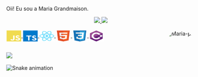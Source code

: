 Oii! Eu sou a Maria Grandmaison.
<div align="center">
  <a href="https://https://github.com/MariaGrandmaison">
  <img height="180em" src="https://github-readme-stats.vercel.app/api?username=mariagrandmaison&show_icons=true&theme=solarized-light&include_all_commits=true&count_private=true"/>
  <img height="180em" src="https://github-readme-stats.vercel.app/api/top-langs/?username=mariagrandmaison&layout=compact&langs_count=7&theme=solarized-light"/>
</div>
  <div style="display: inline_block"><br>
  <img align="center" alt="Maria-Js" height="30" width="40" src="https://raw.githubusercontent.com/devicons/devicon/master/icons/javascript/javascript-plain.svg">
  <img align="center" alt="Maria-Ts" height="30" width="40" src="https://raw.githubusercontent.com/devicons/devicon/master/icons/typescript/typescript-plain.svg">
  <img align="center" alt="Maria-React" height="30" width="40" src="https://raw.githubusercontent.com/devicons/devicon/master/icons/react/react-original.svg">
  <img align="center" alt="Maria-HTML" height="30" width="40" src="https://raw.githubusercontent.com/devicons/devicon/master/icons/html5/html5-original.svg">
  <img align="center" alt="Maria-CSS" height="30" width="40" src="https://raw.githubusercontent.com/devicons/devicon/master/icons/css3/css3-original.svg">
  <img align="center" alt="Maria-Csharp" height="30" width="40" src="https://raw.githubusercontent.com/devicons/devicon/master/icons/csharp/csharp-original.svg">
  <img align="right" alt="Maria-pic" height="150" style="border-radius:50px;" 
       src="https://cdn.discordapp.com/attachments/521101604615749642/948361584890220564/ezgif-1-31af8444b5.gif?width=676&height=676">
</div>
  
  ##
  <div> 
 
  <a href="https://www.linkedin.com/in/maria-grand" target="_blank"><img src="https://img.shields.io/badge/-LinkedIn-%230077B5?style=for-the-badge&logo=linkedin&logoColor=white" target="_blank"></a> 
  
  ![Snake animation](https://github.com/MariaGrandmaison/MariaGrandmaison/blob/output/github-contribution-grid-snake.svg)
 
</div>
 

